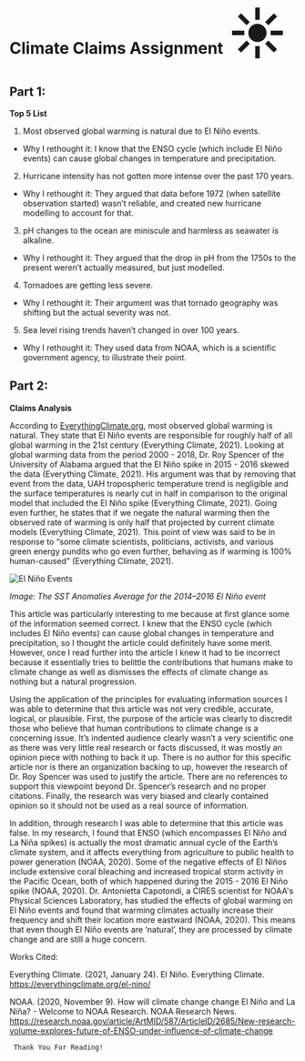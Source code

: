 # Climate Claims Assignment <span style='font-size:100px;'>&#9728;</span>


## Part 1:
**Top 5 List**

1. Most observed global warming is natural due to El Niño events.
* Why I rethought it: I know that the ENSO cycle (which include El Niño events) can cause global changes in temperature and precipitation.
2. Hurricane intensity has not gotten more intense over the past 170 years.
* Why I rethought it: They argued that data before 1972 (when satellite observation started) wasn’t reliable, and created new hurricane modelling to account for that.
3. pH changes to the ocean are miniscule and harmless as seawater is alkaline.
* Why I rethought it: They argued that the drop in pH from the 1750s to the present weren’t actually measured, but just modelled. 
4. Tornadoes are getting less severe.
* Why I rethought it: Their argument was that tornado geography was shifting but the actual severity was not.
5. Sea level rising trends haven’t changed in over 100 years.
* Why I rethought it: They used data from NOAA, which is a scientific government agency, to illustrate their point.

## Part 2:
**Claims Analysis**

According to [EverythingClimate.org](https://everythingclimate.org/el-nino/), most observed global warming is natural. They state that El Niño events are responsible for roughly half of all global warming in the 21st century (Everything Climate, 2021). Looking at global warming data from the period 2000 - 2018, Dr. Roy Spencer of the University of Alabama argued that the El Niño spike in 2015 - 2016 skewed the data (Everything Climate, 2021). His argument was that by removing that event from the data, UAH tropospheric temperature trend is negligible and the surface temperatures is nearly cut in half in comparison to the original model that included the El Niño spike (Everything Climate, 2021). Going even further, he states that if we negate the natural warming then the observed rate of warming is only half that projected by current climate models (Everything Climate, 2021). This point of view was said to be in response to “some climate scientists, politicians, activists, and various green energy pundits who go even further, behaving as if warming is 100% human-caused” (Everything Climate, 2021).

![El Niño Events](https://upload.wikimedia.org/wikipedia/commons/a/a8/NOAA-CPC-NWS-NOAA_SST_Anoms_2015.jpg)

_Image: The SST Anomalies Average for the 2014–2016 El Niño event_



This article was particularly interesting to me because at first glance some of the information seemed correct. I knew that the ENSO cycle (which includes El Niño events) can cause global changes in temperature and precipitation, so I thought the article could definitely have some merit. However, once I read further into the article I knew it had to be incorrect because it essentially tries to belittle the contributions that humans make to climate change as well as dismisses the effects of climate change as nothing but a natural progression.
 
Using the application of the principles for evaluating information sources I was able to determine that this article was not very credible, accurate, logical, or plausible. First, the purpose of the article was clearly to discredit those who believe that human contributions to climate change is a concerning issue. It’s indented audience clearly wasn’t a very scientific one as there was very little real research or facts discussed, it was mostly an opinion piece with nothing to back it up. There is no author for this specific article nor is there an organization backing to up, however the research of Dr. Roy Spencer was used to justify the article. There are no references to support this viewpoint beyond Dr. Spencer’s research and no proper citations. Finally, the research was very biased and clearly contained opinion so it should not be used as a real source of information.

In addition, through research I was able to determine that this article was false. In my research, I found that ENSO (which encompasses El Niño and La Niña spikes) is actually the most dramatic annual cycle of the Earth’s climate system, and it affects everything from agriculture to public health to power generation (NOAA, 2020). Some of the negative effects of El Niños include extensive coral bleaching and increased tropical storm activity in the Pacific Ocean, both of which happened during the 2015 - 2016 El Niño spike (NOAA, 2020). Dr. Antonietta Capotondi, a CIRES scientist for NOAA's Physical Sciences Laboratory, has studied the effects of global warming on El Niño events and found that warming climates actually increase their frequency and shift their location more eastward (NOAA, 2020). This means that even though El Niño events are ‘natural’, they are processed by climate change and are still a huge concern. 

Works Cited:

Everything Climate. (2021, January 24). El Niño. Everything Climate. https://everythingclimate.org/el-nino/

NOAA. (2020, November 9). How will climate change change El Niño and La Niña? - Welcome to NOAA Research. NOAA Research News. https://research.noaa.gov/article/ArtMID/587/ArticleID/2685/New-research-volume-explores-future-of-ENSO-under-influence-of-climate-change

``` Thank You For Reading!```
